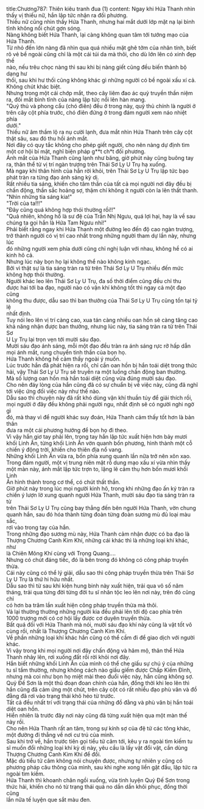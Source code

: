 title:Chương787: Thiên kiêu tranh đua (1)
content:
Ngay khi Hứa Thanh nhìn thấy vị thiếu nữ, hắn lập tức nhận ra đối phương.<br>Thiếu nữ cũng nhìn thấy Hứa Thanh, nhưng hai mắt dưới lớp mặt nạ lại bình<br>tĩnh không nổi chút gợn sóng.<br>Nàng không biết Hứa Thanh, lại càng không quan tâm tới tướng mạo của<br>Hứa Thanh.<br>Từ nhỏ đến lớn nàng đã nhìn qua quá nhiều mặt ghê tởm của nhân tính, biết<br>rõ vẻ bề ngoài cũng chỉ là một cái túi da mà thôi, cho dù lớn lên có xinh đẹp thế<br>nào, nếu trêu chọc nàng thì sau khi bị nàng giết cũng đều biến thành bộ dạng hư<br>thối, sau khi hư thối cũng không khác gì những người có bề ngoài xấu xí cả.<br>Không chút khác biệt.<br>Nhưng trong một cái chớp mắt, theo cây liêm đao ác quỷ truyền thần niệm<br>ra, đôi mắt bình tĩnh của nàng lập tức nổi lên hàn mang.<br>"Quỷ thủ và phong cẩu (chó điên) đều ở trong này, quỷ thủ chính là người ở<br>trên cây cột phía trước, chó điên đứng ở trong đám người xem náo nhiệt phía<br>dưới."<br>Thiếu nữ âm thầm lộ ra nụ cười lạnh, đưa mắt nhìn Hứa Thanh trên cây cột<br>thật sâu, sau đó thu hồi ánh mắt.<br>Nơi đây có quy tắc không cho phép giết người, cho nên nàng dự định tìm<br>một cơ hội bí mật, nghĩ biện pháp g**t ch*t đối phương.<br>Ánh mắt của Hứa Thanh cũng lạnh như băng, giờ phút này cũng buông tay<br>ra, thân thể từ vị trí ngàn trượng trên Thái Sơ Ly U Trụ hạ xuống.<br>Mà ngay khi thân hình của hắn rời khỏi, trên Thái Sơ Ly U Trụ lập tức bạo<br>phát tràn ra từng đạo ánh sáng kỳ dị.<br>Rất nhiều tia sáng, khiến cho tâm thần của tất cả mọi người nơi đây đều bị<br>chấn động, thần sắc hoảng sợ, thậm chí không ít người còn la lên thất thanh.<br>"Nhìn những tia sáng kia!"<br>"Trời của ta!!!"<br>"Đây cũng quá không hợp thói thường rồi!!"<br>"Quả nhiên, không hổ là sư đệ của Trần Nhị Ngưu, quá lợi hại, hay là về sau<br>chúng ta gọi hắn là Hứa Tam Ngưu nhỉ!"<br>Phải biết rằng ngay khi Hứa Thanh một đường leo đến độ cao ngàn trượng,<br>trở thành người có vị trí cao nhất trong những người tham dự lần này, nhưng lúc<br>đó những người xem phía dưới cũng chỉ nghị luận với nhau, không hề có ai<br>kinh hô cả.<br>Nhưng lúc này bọn họ lại không thể nào không kinh ngạc.<br>Bởi vì thật sự là tia sáng tràn ra từ trên Thái Sơ Ly U Trụ nhiều đến mức<br>không hợp thói thường.<br>Người khác leo lên Thái Sơ Ly U Trụ, đa số thời điểm cũng đều chỉ thu<br>được hai tới ba đạo, người nào có vận khí không tốt thì ngay cả một đạo cũng<br>không thu được, dẫu sao thì ban thưởng của Thái Sơ Ly U Trụ cũng tồn tại tỷ lệ<br>nhất định.<br>Tuy nói leo lên vị trí càng cao, xua tán càng nhiều oan hồn sẽ càng tăng cao<br>khả năng nhận được ban thưởng, nhưng lúc này, tia sáng tràn ra từ trên Thái Sơ<br>U Ly Trụ lại trọn vẹn tới mười sáu đạo.<br>Mười sáu đạo ánh sáng, mỗi một đạo đều tràn ra ánh sáng rực rỡ hấp dẫn<br>mọi ánh mắt, rung chuyển tinh thần của bọn họ.<br>Hứa Thanh không hề cảm thấy ngoài ý muốn.<br>Lúc trước hắn đã phát hiện ra rồi, chỉ cần oan hồn bị hắn toái diệt trong thức<br>hải, vậy Thái Sơ Ly U Trụ sẽ truyền ra một luồng chấn động ban thưởng.<br>Mà số lượng oan hồn mà hắn toái diệt cũng vừa đúng mười sáu đạo.<br>Cho nên đáy lòng của hắn cũng đã có sự chuẩn bị về việc này, cũng đã nghĩ<br>tới việc ứng đối việc này như thế nào.<br>Dẫu sao thì chuyện này đã rất khó dùng vận khí thuần túy để giải thích rồi,<br>mọi người ở đây đều không phải người ngu, nhất định sẽ có người nghi ngờ gì<br>đó, mà thay vì để người khác suy đoán, Hứa Thanh cảm thấy tốt hơn là bản thân<br>đưa ra một cái phương hướng để bọn họ đi theo.<br>Vì vậy hắn giơ tay phải lên, trong tay hắn lập tức xuất hiện hơn bảy mươi<br>khối Linh Ấn, từng khối Linh Ấn vờn quanh bốn phương, hình thành một cỗ<br>chiến ý động trời, khiến cho thiên địa nổ vang.<br>Những khối Linh Ấn vừa ra, bốn phía xung quanh lần nữa trở nên xôn xao.<br>Trong đám người, một vị trung niên mặt rỗ dung mạo xấu xí vừa nhìn thấy<br>một màn này, ánh mắt lập tức trợn to, lặng lẽ cảm thụ hơn bốn mươi khối Linh<br>Ấn hình thành trong cơ thể, có chút thất thần.<br>Giờ phút này trong lúc mọi người kinh hô, trong khi những đạo ấn ký tràn ra<br>chiến ý lượn lờ xung quanh người Hứa Thanh, mười sáu đạo tia sáng tràn ra từ<br>trên Thái Sơ Ly U Trụ cũng bay thẳng đến bên người Hứa Thanh, vờn chung<br>quanh hắn, sau đó hóa thành từng đoàn từng đoàn sương mù đủ loại màu sắc,<br>rơi vào trong tay của hắn.<br>Trong những đạo sương mù này, Hứa Thanh cảm nhận được có ba đạo là<br>Thượng Chương Canh Kim Khí, những cái khác thì là những loại khí khác, như<br>là Chiên Mông Khí cùng với Trọng Quang....<br>Nhưng có chút đáng tiếc, đó là bên trong đó không có công pháp truyền<br>thừa.<br>Cái này cũng có thể lý giải, dẫu sao thì công pháp truyền thừa trên Thái Sơ<br>Ly U Trụ là thứ hi hữu nhất.<br>Dẫu sao thì từ sau khi kiện hung binh này xuất hiện, trải qua vô số năm<br>tháng, trải qua từng đời từng đời tu sĩ nhân tộc leo lên nơi này, trên đó cũng chỉ<br>có hơn ba trăm lần xuất hiện công pháp truyền thừa mà thôi.<br>Vả lại thường thường những người kia đều phải lên tới độ cao phía trên<br>1000 trượng mới có cơ hội lấy được cơ duyên truyền thừa.<br>Bất quá đối với Hứa Thanh mà nói, mười sáu đạo khí này cũng là vật tốt vô<br>cùng rồi, nhất là Thượng Chương Canh Kim Khí.<br>Về phần những loại khí khác hắn cũng có thể cầm đi để giao dịch với người<br>khác.<br>Vì vậy trong khi mọi người nơi đây chấn động và hâm mộ, thân thể Hứa<br>Thanh nhảy lên, rơi xuống đất rồi rời khỏi nơi đây.<br>Hắn biết những khối Linh Ấn của mình có thể che giấu sự chú ý của những<br>tu sĩ tầm thường, nhưng không cách nào giấu giếm được Chấp Kiếm Đình,<br>nhưng mà coi như bọn họ miệt mài theo đuổi việc này, hắn cũng không sợ.<br>Quỷ Đế Sơn là một thủ đoạn đoan chính của hắn, đồng thời khi leo lên thì<br>hắn cũng đã cảm ứng một chút, trên cây cột có rất nhiều đạo phù văn và đồ<br>đằng đã rơi vào trạng thái khô héo từ trước.<br>Tất cả đều nhất trí với trạng thái của những đồ đằng và phù văn bị hắn toái<br>diệt oan hồn.<br>Hiển nhiên là trước đây nơi này cũng đã từng xuất hiện qua một màn thế<br>này rồi.<br>Cho nên Hứa Thanh rất an tâm, trong sự kính sợ của đệ tử các tông khác,<br>một đường đi thẳng về nơi cư trú của mình.<br>Sau khi trở về, hắn trước tiên gọi tiểu tử câm tới, kêu y ra ngoài tìm kiếm tu<br>sĩ muốn đổi những loại khí kỳ dị này, yêu cầu là lấy vật đổi vật, cần dùng<br>Thượng Chương Canh Kim Khí để đổi.<br>Mặc dù tiểu tử câm không nói chuyện được, nhưng tự nhiên y cũng có<br>phương pháp câu thông của mình, sau khi nghe xong liền gật đầu, lập tức ra<br>ngoài tìm kiếm.<br>Hứa Thanh thì khoanh chân ngồi xuống, vừa tinh luyện Quỷ Đế Sơn trong<br>thức hải, khiến cho nó từ trạng thái quá no dần dần khôi phục, đồng thời cũng<br>lần nữa tế luyện que sắt màu đen.
